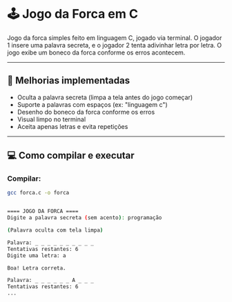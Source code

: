 # 🕹️ Jogo da Forca em C

Jogo da forca simples feito em linguagem C, jogado via terminal. O jogador 1 insere uma palavra secreta, e o jogador 2 tenta adivinhar letra por letra. O jogo exibe um boneco da forca conforme os erros acontecem.

---

## 🚀 Melhorias implementadas

- Oculta a palavra secreta (limpa a tela antes do jogo começar)
- Suporte a palavras com espaços (ex: "linguagem c")
- Desenho do boneco da forca conforme os erros
- Visual limpo no terminal
- Aceita apenas letras e evita repetições

---

## 💻 Como compilar e executar

### Compilar:

```bash
gcc forca.c -o forca


==== JOGO DA FORCA ====
Digite a palavra secreta (sem acento): programação

(Palavra oculta com tela limpa)

Palavra: _ _ _ _ _ _ _ _ _ _
Tentativas restantes: 6
Digite uma letra: a

Boa! Letra correta.

Palavra: _ _ _ _ _ _ A _ _ _
Tentativas restantes: 6
...

